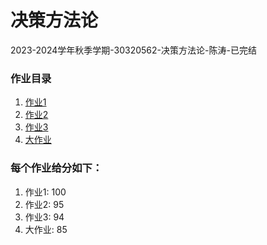 # 决策方法论

2023-2024学年秋季学期-30320562-决策方法论-陈涛-已完结

### 作业目录

1. [作业1](HW1/homework.md)
2. [作业2](HW2/homework.md)
3. [作业3](HW3/c.tex)
4. [大作业](HW4/task.tex)

### 每个作业给分如下：

1. 作业1: 100
2. 作业2: 95
3. 作业3: 94
4. 大作业: 85
